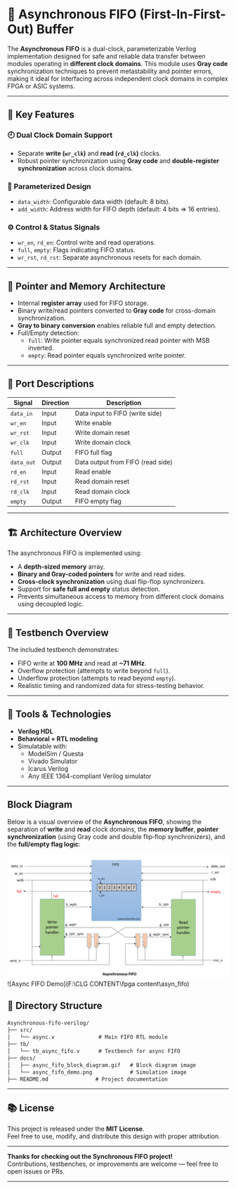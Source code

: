 # 🔄 Asynchronous FIFO (First-In-First-Out) Buffer

The **Asynchronous FIFO** is a dual-clock, parameterizable Verilog implementation designed for safe and reliable data transfer between modules operating in **different clock domains**. This module uses **Gray code** synchronization techniques to prevent metastability and pointer errors, making it ideal for interfacing across independent clock domains in complex FPGA or ASIC systems.

---

## 🧠 Key Features

### 🕘 Dual Clock Domain Support
- Separate **write (`wr_clk`)** and **read (`rd_clk`)** clocks.
- Robust pointer synchronization using **Gray code** and **double-register synchronization** across clock domains.

### 📐 Parameterized Design
- `data_width`: Configurable data width (default: 8 bits).
- `add_width`: Address width for FIFO depth (default: 4 bits ⇒ 16 entries).

### ⚙️ Control & Status Signals
- `wr_en`, `rd_en`: Control write and read operations.
- `full`, `empty`: Flags indicating FIFO status.
- `wr_rst`, `rd_rst`: Separate asynchronous resets for each domain.

---

## 🧭 Pointer and Memory Architecture

- Internal **register array** used for FIFO storage.
- Binary write/read pointers converted to **Gray code** for cross-domain synchronization.
- **Gray to binary conversion** enables reliable full and empty detection.
- Full/Empty detection:
  - `full`: Write pointer equals synchronized read pointer with MSB inverted.
  - `empty`: Read pointer equals synchronized write pointer.

---

## 🧩 Port Descriptions

| Signal        | Direction | Description                                |
|---------------|-----------|--------------------------------------------|
| `data_in`     | Input     | Data input to FIFO (write side)            |
| `wr_en`       | Input     | Write enable                               |
| `wr_rst`      | Input     | Write domain reset                         |
| `wr_clk`      | Input     | Write domain clock                         |
| `full`        | Output    | FIFO full flag                             |
| `data_out`    | Output    | Data output from FIFO (read side)          |
| `rd_en`       | Input     | Read enable                                |
| `rd_rst`      | Input     | Read domain reset                          |
| `rd_clk`      | Input     | Read domain clock                          |
| `empty`       | Output    | FIFO empty flag                            |

---

## 🏗️ Architecture Overview

The asynchronous FIFO is implemented using:

- A **depth-sized memory** array.
- **Binary and Gray-coded pointers** for write and read sides.
- **Cross-clock synchronization** using dual flip-flop synchronizers.
- Support for **safe full and empty** status detection.
- Prevents simultaneous access to memory from different clock domains using decoupled logic.

---

## 🧪 Testbench Overview

The included testbench demonstrates:

- FIFO write at **100 MHz** and read at **~71 MHz**.
- Overflow protection (attempts to write beyond `full`).
- Underflow protection (attempts to read beyond `empty`).
- Realistic timing and randomized data for stress-testing behavior.

---

## 🔧 Tools & Technologies

- **Verilog HDL**
- **Behavioral + RTL modeling**
- Simulatable with:
  - ModelSim / Questa
  - Vivado Simulator
  - Icarus Verilog
  - Any IEEE 1364-compliant Verilog simulator

---
##  Block Diagram

Below is a visual overview of the **Asynchronous FIFO**, showing the separation of **write** and **read** clock domains, the **memory buffer**, **pointer synchronization** (using Gray code and double flip‑flop synchronizers), and the **full/empty flag logic**:

![Asynchronous FIFO Block Diagram](https://github.com/Tafseer4169/Asynchronous-FIFO/blob/main/async-fifo-block_diagram.gif)
![Async FIFO Demo](F:\CLG CONTENT\fpga content\asyn_fifo)


## 📁 **Directory Structure**
```
Asynchronous-fifo-verilog/
├── src/
│   └── async.v              # Main FIFO RTL module
├── tb/
│   └── tb_async_fifo.v      # Testbench for async FIFO
├── docs/
│   ├── async_fifo_block_diagram.gif   # Block diagram image
│   └── async_fifo_demo.png            # Simulation image
├── README.md               # Project documentation

```

------

## 📚 **License**

This project is released under the **MIT License**.  
Feel free to use, modify, and distribute this design with proper attribution.

---

**Thanks for checking out the Synchronous FIFO project!**  
Contributions, testbenches, or improvements are welcome — feel free to open issues or PRs.

---



